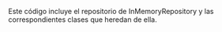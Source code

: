 Este código incluye el repositorio de InMemoryRepository y las correspondientes clases que heredan de ella.
